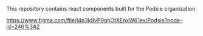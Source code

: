 This repository contains react components built for the Podsie organization. 

https://www.figma.com/file/l4p3k8vP9qhOtXEnxW61ex/Podsie?node-id=246%3A2
